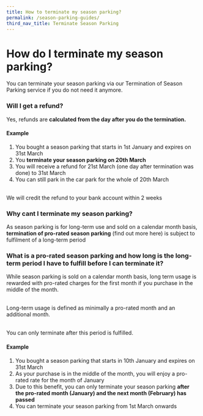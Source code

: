 ```yaml
---
title: How to terminate my season parking?
permalink: /season-parking-guides/
third_nav_title: Terminate Season Parking
---
```


# How do I terminate my season parking?
You can terminate your season parking via our Termination of Season Parking service if you do not need it anymore.
### Will I get a refund?
Yes, refunds are **calculated from the day after you do the termination.** 
#### Example 
1. You bought a season parking that starts in 1st January and expires on 31st March
2. You **terminate your season parking on 20th March**
3. You will receive a refund for 21st March (one day after termination was done) to 31st March
4. You can still park in the car park for the whole of 20th March

<br>We will credit the refund to your bank account within 2 weeks
### Why cant I terminate my season parking?
As season parking is for long-term use and sold on a calendar month basis, **termination of pro-rated season parking** (find out more here) is subject to fulfilment of a long-term period
### What is a pro-rated season parking and how long is the long-term period I have to fulfill before I can terminate it?
While season parking is sold on a calendar month basis, long term usage is rewarded with pro-rated charges for the first month if you purchase in the middle of the month. 

<br>Long-term usage is defined as minimally a pro-rated month and an additional month. 

<br>You can only terminate after this period is fulfilled.
#### Example
1. You bought a season parking that starts in 10th January and expires on 31st March
2. As your purchase is in the middle of the month, you will enjoy a pro-rated rate for the month of January
3. Due to this benefit, you can only terminate your season parking **after the pro-rated month (January) and the next month (February) has passed**
4. You can terminate your season parking from 1st March onwards
